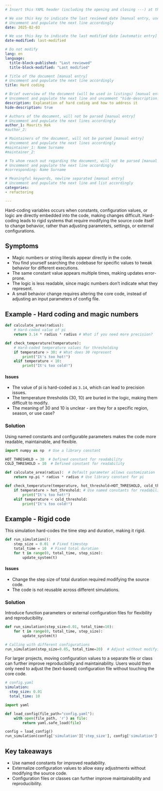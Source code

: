 ```yaml
---
# Insert this YAML header (including the opening and closing ---) at the beginning of the document and fill it out accordingly

# We use this key to indicate the last reviewed date [manual entry, use YYYY-MM-DD]
# Uncomment and populate the next line accordingly
date: 2025-02-03

# We use this key to indicate the last modified date [automatic entry]
date-modified: last-modified

# Do not modify
lang: en
language: 
  title-block-published: "Last reviewed"
  title-block-modified: "Last modified"

# Title of the document [manual entry]
# Uncomment and populate the next line accordingly
title: Hard coding

# Brief overview of the document (will be used in listings) [manual entry]
# Uncomment and populate the next line and uncomment "hide-description: true".
description: Explanation of hard coding and how to address it
hide-description: true

# Authors of the document, will not be parsed [manual entry]
# Uncomment and populate the next lines accordingly
author_1: Maurits Kok
#author_2:

# Maintainers of the document, will not be parsed [manual entry]
# Uncomment and populate the next lines accordingly
#maintainer_1: Name Surname
#maintainer_2:

# To whom reach out regarding the document, will not be parsed [manual entry]
# Uncomment and populate the next line accordingly
#corresponding: Name Surname

# Meaningful keywords, newline separated [manual entry]
# Uncomment and populate the next line and list accordingly
categories: 
- refactoring 

---
```


Hard-coding variables occurs when constants, configuration values, or logic are directly embedded into the code, making changes difficult. Hard-coding leads to rigid systems that require modifying the source code itself to change behavior, rather than adjusting parameters, settings, or external configurations.

## Symptoms
- Magic numbers or string literals appear directly in the code.
- You find yourself searching the codebase for specific values to tweak behavior for different executions.
- The same constant value appears multiple times, making updates error-prone.
- The logic is less readable, since magic numbers don’t indicate what they represent.
- A small behavior change requires altering the core code, instead of adjusting an input parameters of config file.

## Example - Hard coding and magic numbers
```python
def calculate_area(radius):
    # Hard-coded value of pi
    return 3.14 * radius * radius # What if you need more precision?

def check_temperature(temperature):
    # Hard-coded temperature values for thresholding
    if temperature > 30: # What does 30 represent
        print("It's too hot!")
    elif temperature < 10:
        print("It's too cold!")
```

#### Issues

- The value of pi is hard-coded as `3.14`, which can lead to precision issues.
- The temperature thresholds (30, 10) are buried in the logic, making them difficult to modify.
- The meaning of 30 and 10 is unclear - are they for a specific region, season, or use case?


### Solution
Using named constants and configurable parameters makes the code more readable, maintainable, and flexible.

```python
import numpy as np  # Use a library constant

HOT_THRESHOLD = 30  # Defined constant for readability
COLD_THRESHOLD = 10  # Defined constant for readability

def calculate_area(radius):  # Default parameter allows customization
    return np.pi * radius * radius # Use library constant for pi

def check_temperature(temperature, hot_threshold=HOT_THRESHOLD, cold_threshold=COLD_THRESHOLD):
    if temperature > hot_threshold: # Use named constants for readability
        print("It's too hot!")
    elif temperature < cold_threshold:
        print("It's too cold!")
```

## Example - Rigid code
This simulation hard-codes the time step and duration, making it rigid.

```python
def run_simulation():
    step_size = 0.01  # Fixed timestep
    total_time = 10  # Fixed total duration
    for t in range(0, total_time, step_size):
        update_system(t)

```

#### Issues
- Change the step size of total duration required modifying the source code.
- The code is not reusable across different simulations.

### Solution
Introduce function parameters or external configuration files for flexibility and reproducibility.

```python
def run_simulation(step_size=0.01, total_time=10):
    for t in range(0, total_time, step_size):
        update_system(t)

# Calling with different configurations
run_simulation(step_size=0.05, total_time=20)  # Adjust without modifying the underlying code
```

For larger projects, moving configuration values to a separate file or class can further improve reproducibility and maintainability. Users would then only need to adjust the (text-based) configuration file without touching the core code.

```yaml
# config.yaml
simulation:
  step_size: 0.01
  total_time: 10
```

```python
import yaml

def load_config(file_path="config.yaml"):
    with open(file_path, 'r') as file:
        return yaml.safe_load(file)

config = load_config()
run_simulation(config['simulation']['step_size'], config['simulation']['total_time'])
```

## Key takeaways
- Use named constants for improved readability.
- Externalize configuration values to allow easy adjustments without modifying the source code.
- Configuration files or classes can further improve maintainability and reproducibility.


<!-- ::: {.callout-note appearance="simple" icon="false"}
## {{< fa signs-post >}} Learn more
- 
::: -->
